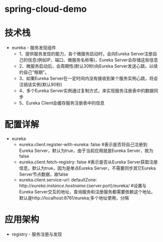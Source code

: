 # spring-cloud-demo

# 技术栈
  * eureka - 服务发现组件
       * 1、提供服务发现的能力，各个微服务启动时，会向Eureka Server注册自己的信息(例如IP、端口、微服务名称等)，Eureka Server会存储这些信息
       * 2、微服务启动后，会周期性(默认30秒)向Eureka Server发送心跳，以续约自己"租期"。
       * 3、如果Eureka Server在一定时间内没有接收到某个服务实例心跳，将会注销该实例(默认90秒)
       * 4、多个Eureka Server实例通过复制方式，来实现服务注册表中的数据同步
       * 5、Eureka Client会缓存服务注册表中的信息
        
# 配置详解
  * eureka
     * eureka.client.register-with-eureka: false #表示是否将自己注册到Eureka Server，默认为true，由于当前应用就是Eureka Server，故为false
     * eureka.client.fetch-registry: false #表示是否从Eureka Server获取注册信息，默认为true，因为是单点Eureka Server，不需要同步其它Eureka Server节点数据，故false
     * eureka.client.service-url: defaultZone: http://${eureka.instance.hostname}:${server.port}/eureka/
         #设置与Eureka Server交互的地址，查询服务和注册服务都需要依赖这个地址。默认是http://localhost:8761/eureka;多个地址使用，分隔
                
# 应用架构
  * registry - 服务注册与发现